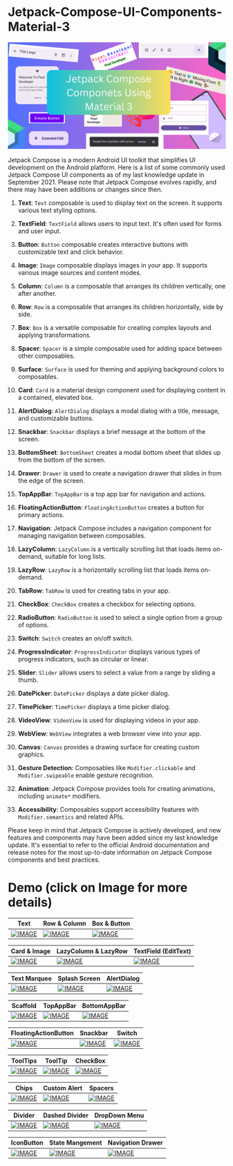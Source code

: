 # Jetpack-Compose-UI-Components-Material-3

<img src="https://github.com/Dinesh2510/Jetpack-Compose-UI-Components-Material-3/blob/main/PDF%20Book%20(1).png?raw=true" width="750">

Jetpack Compose is a modern Android UI toolkit that simplifies UI development on the Android platform. Here is a list of some commonly used Jetpack Compose UI components as of my last knowledge update in September 2021. Please note that Jetpack Compose evolves rapidly, and there may have been additions or changes since then.

1. **Text**: `Text` composable is used to display text on the screen. It supports various text styling options.

2. **TextField**: `TextField` allows users to input text. It's often used for forms and user input.

3. **Button**: `Button` composable creates interactive buttons with customizable text and click behavior.

4. **Image**: `Image` composable displays images in your app. It supports various image sources and content modes.

5. **Column**: `Column` is a composable that arranges its children vertically, one after another.

6. **Row**: `Row` is a composable that arranges its children horizontally, side by side.

7. **Box**: `Box` is a versatile composable for creating complex layouts and applying transformations.

8. **Spacer**: `Spacer` is a simple composable used for adding space between other composables.

9. **Surface**: `Surface` is used for theming and applying background colors to composables.

10. **Card**: `Card` is a material design component used for displaying content in a contained, elevated box.

11. **AlertDialog**: `AlertDialog` displays a modal dialog with a title, message, and customizable buttons.

12. **Snackbar**: `Snackbar` displays a brief message at the bottom of the screen.

13. **BottomSheet**: `BottomSheet` creates a modal bottom sheet that slides up from the bottom of the screen.

14. **Drawer**: `Drawer` is used to create a navigation drawer that slides in from the edge of the screen.

15. **TopAppBar**: `TopAppBar` is a top app bar for navigation and actions.

16. **FloatingActionButton**: `FloatingActionButton` creates a button for primary actions.

17. **Navigation**: Jetpack Compose includes a navigation component for managing navigation between composables.

18. **LazyColumn**: `LazyColumn` is a vertically scrolling list that loads items on-demand, suitable for long lists.

19. **LazyRow**: `LazyRow` is a horizontally scrolling list that loads items on-demand.

20. **TabRow**: `TabRow` is used for creating tabs in your app.

21. **CheckBox**: `CheckBox` creates a checkbox for selecting options.

22. **RadioButton**: `RadioButton` is used to select a single option from a group of options.

23. **Switch**: `Switch` creates an on/off switch.

24. **ProgressIndicator**: `ProgressIndicator` displays various types of progress indicators, such as circular or linear.

25. **Slider**: `Slider` allows users to select a value from a range by sliding a thumb.

26. **DatePicker**: `DatePicker` displays a date picker dialog.

27. **TimePicker**: `TimePicker` displays a time picker dialog.

28. **VideoView**: `VideoView` is used for displaying videos in your app.

29. **WebView**: `WebView` integrates a web browser view into your app.

30. **Canvas**: `Canvas` provides a drawing surface for creating custom graphics.

31. **Gesture Detection**: Composables like `Modifier.clickable` and `Modifier.swipeable` enable gesture recognition.

32. **Animation**: Jetpack Compose provides tools for creating animations, including `animate*` modifiers.

33. **Accessibility**: Composables support accessibility features with `Modifier.semantics` and related APIs.

Please keep in mind that Jetpack Compose is actively developed, and new features and components may have been added since my last knowledge update. It's essential to refer to the official Android documentation and release notes for the most up-to-date information on Jetpack Compose components and best practices.

# Demo (click on Image for more details)
| Text  | Row & Column | Box & Button |
| ------------- | ------------- |  ------------- |
| [![IMAGE](https://img.youtube.com/vi/xlNVM_8UGmk/0.jpg)](https://www.youtube.com/watch?v=xlNVM_8UGmk)  |  [![IMAGE](https://img.youtube.com/vi/urSIT2ik3NU/0.jpg)](https://www.youtube.com/watch?v=urSIT2ik3NU)  |   [![IMAGE](https://img.youtube.com/vi/s3zRbq_ggRI/0.jpg)](https://www.youtube.com/watch?v=s3zRbq_ggRI)|

| Card & Image  | LazyColumn & LazyRow | TextField (EditText) |
| ------------- | ------------- |  ------------- |
| [![IMAGE](https://img.youtube.com/vi/_kyX8foNDfI/0.jpg)](https://www.youtube.com/watch?v=_kyX8foNDfI)  | [![IMAGE](https://img.youtube.com/vi/85vXFRqdMtU/0.jpg)](https://www.youtube.com/watch?v=85vXFRqdMtU)  |[![IMAGE](https://img.youtube.com/vi/8jpIDyblF0U/0.jpg)](https://www.youtube.com/watch?v=8jpIDyblF0U)  |

| Text Marquee  | Splash Screen | AlertDialog |
| ------------- | ------------- |  ------------- |
| [![IMAGE](https://img.youtube.com/vi/2SCYFycb_jY/0.jpg)](https://www.youtube.com/watch?v=2SCYFycb_jY)  | [![IMAGE](https://img.youtube.com/vi/_nle7vPnI1Q/0.jpg)](https://www.youtube.com/watch?v=_nle7vPnI1Q)  |[![IMAGE](https://img.youtube.com/vi/3WmAj8r6iJo/0.jpg)](https://www.youtube.com/watch?v=3WmAj8r6iJo)  |

| Scaffold  | TopAppBar | BottomAppBar |
| ------------- | ------------- |  ------------- |
| [![IMAGE](https://img.youtube.com/vi/cVtzO2CAGgo/0.jpg)](https://www.youtube.com/watch?v=cVtzO2CAGgo)  | [![IMAGE](https://img.youtube.com/vi/Q2gF8yYR2LQ/0.jpg)](https://www.youtube.com/watch?v=Q2gF8yYR2LQ)  |[![IMAGE](https://img.youtube.com/vi/Ul3k5doYzfk/0.jpg)](https://www.youtube.com/watch?v=Ul3k5doYzfk)  |

| FloatingActionButton  | Snackbar | Switch |
| ------------- | ------------- |  ------------- |
| [![IMAGE](https://img.youtube.com/vi/DBTxo2D6pT0/0.jpg)](https://www.youtube.com/watch?v=DBTxo2D6pT0)  | [![IMAGE](https://img.youtube.com/vi/F4XY9S2dfaA/0.jpg)](https://www.youtube.com/watch?v=F4XY9S2dfaA)  |[![IMAGE](https://img.youtube.com/vi/KRmOpXayfXY/0.jpg)](https://www.youtube.com/watch?v=KRmOpXayfXY)  |

| ToolTips  | ToolTip | CheckBox |
| ------------- | ------------- |  ------------- |
| [![IMAGE](https://img.youtube.com/vi/kmAxy1SOJbA/0.jpg)](https://www.youtube.com/watch?v=kmAxy1SOJbA)  | [![IMAGE](https://img.youtube.com/vi/0nnAx0g-6oc/0.jpg)](https://www.youtube.com/watch?v=0nnAx0g-6oc)  |[![IMAGE](https://img.youtube.com/vi/HDewISB_1k0/0.jpg)](https://www.youtube.com/watch?v=HDewISB_1k0)|

| Chips | Custom Alert | Spacers  |
| ------------- | ------------- |  ------------- |
| [![IMAGE](https://img.youtube.com/vi/qDwxuVZ5e-A/0.jpg)](https://www.youtube.com/watch?v=qDwxuVZ5e-A)  | [![IMAGE](https://img.youtube.com/vi/zzTp6zmOkTU/0.jpg)](https://www.youtube.com/watch?v=zzTp6zmOkTU)  |[![IMAGE](https://img.youtube.com/vi/9VKHJLf0wgQ/0.jpg)](https://www.youtube.com/watch?v=9VKHJLf0wgQ)|

| Divider | Dashed Divider | DropDown Menu  |
| ------------- | ------------- |  ------------- |
| [![IMAGE](https://img.youtube.com/vi/EZhDu8kYEJg/0.jpg)](https://www.youtube.com/watch?v=EZhDu8kYEJg)  | [![IMAGE](https://img.youtube.com/vi/z7ooiCMtPLc/0.jpg)](https://www.youtube.com/watch?v=z7ooiCMtPLc)  |[![IMAGE](https://img.youtube.com/vi/1ABTACV_dqA/0.jpg)](https://www.youtube.com/watch?v=1ABTACV_dqA)|

| IconButton | State Mangement | Navigation Drawer |
| ------------- | ------------- |  ------------- |
| [![IMAGE](https://img.youtube.com/vi/mRyb9GDUE3g/0.jpg)](https://www.youtube.com/watch?v=mRyb9GDUE3g)  | [![IMAGE](https://img.youtube.com/vi/v56BmC-PVSQ/0.jpg)](https://www.youtube.com/watch?v=v56BmC-PVSQ)  |[![IMAGE](https://img.youtube.com/vi/1ABTACVdqA/0.jpg)](https://www.youtube.com/watch?v=1ABTAC_dqA)|


